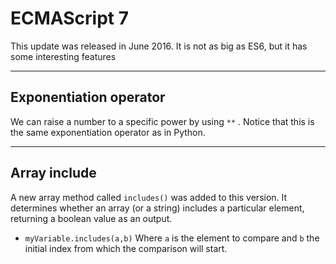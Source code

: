 # ECMAScript 7

This update was released in June 2016. It is not as big as ES6, but it has some interesting features

---
## Exponentiation operator
We can raise a number to a specific power by using `**` . Notice that this is the same exponentiation operator as in Python. 

---

## Array include
A new array method called `includes()` was added to this version. It determines whether an array (or a string) includes a particular element, returning a boolean value as an output.

- `myVariable.includes(a,b)` Where `a` is the element to compare and `b` the initial index from which the comparison will start.

